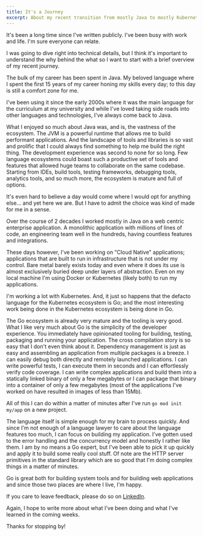 ```yaml
---
title: It's a Journey
excerpt: About my recent transition from mostly Java to mostly Kubernetes and Go.
---
```


It's been a long time since I've written publicly. I've been busy with work and life. I'm sure everyone can relate.

I was going to dive right into technical details, but I think it's important to understand the why behind the what so I want to start with a brief overview of my recent journey.

The bulk of my career has been spent in Java. My beloved language where I spent the first 15 years of my career honing my skills every day; to this day is still a comfort zone for me.

I've been using it since the early 2000s where it was the main language for the curriculum at my university and while I've loved taking side roads into other languages and technologies, I've always come back to Java.

What I enjoyed so much about Java was, and is, the vastness of the ecosystem. The JVM is a powerful runtime that allows me to build performant applications. And the landscape of tools and libraries is so vast and prolific that I could always find something to help me build the right thing. The development experience was second to none for so long. Few language ecosystems could boast such a productive set of tools and features that allowed huge teams to collaborate on the same codebase. Starting from IDEs, build tools, testing frameworks, debugging tools, analytics tools, and so much more, the ecosystem is mature and full of options.

It's even hard to believe a day would come where I would opt for anything else... and yet here we are. But I have to admit the choice was kind of made for me in a sense.

Over the course of 2 decades I worked mostly in Java on a web centric enterprise application. A monolithic application with millions of lines of code, an engineering team well in the hundreds, having countless features and integrations.

These days however, I've been working on "Cloud Native" applications; applications that are built to run in infrastructure that is not under my control. Bare metal barely exists today and even where it does its use is almost exclusively buried deep under layers of abstraction. Even on my local machine I'm using Docker or Kubernetes (likely both) to run my applications.

I'm working a lot with Kubernetes. And, it just so happens that the defacto language for the Kubernetes ecosystem is Go; and the most interesting work being done in the Kubernetes ecosystem is being done in Go.

The Go ecosystem is already very mature and the tooling is very good. What I like very much about Go is the simplicity of the developer experience. You immediately have opinionated tooling for building, testing, packaging and running your application. The cross compilation story is so easy that I don't even think about it. Dependency management is just as easy and assembling an application from multiple packages is a breeze. I can easily debug both directly and remotely launched applications. I can write powerful tests, I can execute them in seconds and I can effortlessly verify code coverage. I can write complex applications and build them into a statically linked binary of only a few megabytes or I can package that binary into a container of only a few megabytes (most of the applications I've worked on have resulted in images of less than 15Mb).

All of this I can do within a matter of minutes after I've run `go mod init my/app` on a new project.

The language itself is simple enough for my brain to process quickly. And since I'm not enough of a language lawyer to care about the language features too much, I can focus on building my application. I've gotten used to the error handling and the concurrency model and honestly I rather like them. I am by no means a Go expert, but I've been able to pick it up quickly and apply it to build some really cool stuff. Of note are the HTTP server primitives in the standard library which are so good that I'm doing complex things in a matter of minutes.

Go is great both for building system tools and for building web applications and since those two places are where I live, I'm happy.

If you care to leave feedback, please do so on [LinkedIn](https://www.linkedin.com/in/raymond-auge/).

Again, I hope to write more about what I've been doing and what I've learned in the coming weeks.

Thanks for stopping by!
